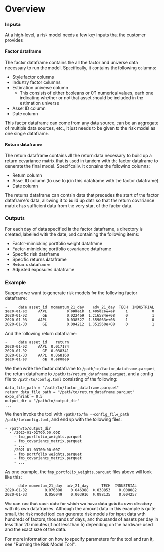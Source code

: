 # Overview

### Inputs
At a high-level, a risk model needs a few key inputs that the customer provides:

#### Factor dataframe
The factor dataframe contains the all the factor and universe data necessary to run the model. Specifically, it contains the following columns:
  - Style factor columns
  - Industry factor columns
  - Estimation universe column
    - This consists of either booleans or 0/1 numerical values, each one indicating whether or not that asset should be included in the estimation universe
  - Asset ID column
  - Date column

This factor dataframe can come from any data source, can be an aggregate of multiple data sources, etc., it just needs
to be given to the risk model as one single dataframe.

#### Return dataframe
The return dataframe contains all the return data necessary to build up a return covariance matrix that is used in tandem with the factor dataframe
to generate the final model. Specifically, it contains the following columns:
  - Return column
  - Asset ID column (to use to join this dataframe with the factor dataframe)
  - Date column

The returns dataframe can contain data that precedes the start of the factor dataframe's data, allowing it to build up data
so that the return covariance matrix has sufficient data from the very start of the factor data.

### Outputs

For each day of data specified in the factor dataframe, a directory is created, labelled with the date, and containing the following items:
- Factor-mimicking portfolio weight dataframe
- Factor-mimicking portfolio covariance dataframe
- Specific risk dataframe
- Specific returns dataframe
- Returns dataframe
- Adjusted exposures dataframe

### Example

Suppose we want to generate risk models for the following factor dataframe:
```Generic
-     date asset_id  momentum_21_day    adv_21_day  TECH  INDUSTRIAL
2020-01-02     AAPL         0.099018  1.005026e+08     1           0
2020-01-02       GE         0.022469  1.216584e+08     0           1
2020-01-03     AAPL         0.038527  1.559063e+08     1           0
2020-01-03       GE         0.094212  1.351560e+08     0           1
```

And the following return dataframe:
```Generic
-     date asset_id    return
2020-01-02     AAPL  0.017174
2020-01-02       GE  0.038341
2020-01-03     AAPL  0.068160
2020-01-03       GE  0.080969
```

We then write the factor dataframe to `/path/to/factor_dataframe.parquet`, the return dataframe to `/path/to/return_dataframe.parquet`,
and a config file to `/path/to/config.toml` consisting of the following:
```Generic
data_file_path = "/path/to/factor_dataframe.parquet"
return_data_file_path = "/path/to/return_dataframe.parquet"
expo_shrink = 0.5
output_dir = "/path/to/output_dir"
...
```

We then invoke the tool with `/path/to/fm --config_file_path /path/to/config.toml`, and end up with the following files:
```Generic
- /path/to/output_dir
  - /2020-01-02T00:00:00Z
    - fmp_portfolio_weights.parquet
    - fmp_covariance_matrix.parquet
    - ...
  - /2021-01-03T00:00:00Z
    - fmp_portfolio_weights.parquet
    - fmp_covariance_matrix.parquet
    - ...
```

As one example, the `fmp_portfolio_weights.parquet` files above will look like this:

```Generic
-     date momentum_21_day  adv_21_day      TECH  INDUSTRIAL
2020-01-02        0.076388    0.046388  0.038853    0.008082
2020-01-03        0.056049    0.003916  0.098135    0.004257
```

We can see that each date for which we have data gets its own directory with its own dataframes. Although the amount data in this example is quite small,
the risk model tool can generate risk models for input data with hundreds of factors, thousands of days, and thousands of assets per day in
less than 20 minutes (if not less than 5) depending on the hardware used and the exact size of the data.

For more information on how to specify parameters for the tool and run it, see "Running the Risk Model Tool".
